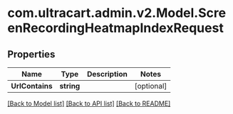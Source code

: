# com.ultracart.admin.v2.Model.ScreenRecordingHeatmapIndexRequest
## Properties

Name | Type | Description | Notes
------------ | ------------- | ------------- | -------------
**UrlContains** | **string** |  | [optional] 


[[Back to Model list]](../README.md#documentation-for-models) [[Back to API list]](../README.md#documentation-for-api-endpoints) [[Back to README]](../README.md)

